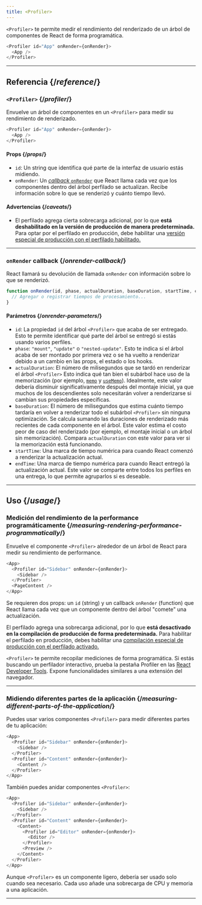 ```yaml
---
title: <Profiler>
---
```


<Intro>

`<Profiler>` te permite medir el rendimiento del renderizado de un árbol de componentes de React de forma programática.

```js
<Profiler id="App" onRender={onRender}>
  <App />
</Profiler>
```

</Intro>

<InlineToc />

---

## Referencia {/*reference*/}

### `<Profiler>` {/*profiler*/}

Envuelve un árbol de componentes en un `<Profiler>` para medir su rendimiento de renderizado.

```js
<Profiler id="App" onRender={onRender}>
  <App />
</Profiler>
```

#### Props {/*props*/}

* `id`: Un string que identifica qué parte de la interfaz de usuario estás midiendo.
* `onRender`: Un [*callback* `onRender`](#onrender-callback) que React llama cada vez que los componentes dentro del árbol perfilado se actualizan. Recibe información sobre lo que se renderizó y cuánto tiempo llevó.

#### Advertencias {/*caveats*/}

* El perfilado agrega cierta sobrecarga adicional, por lo que **está deshabilitado en la versión de producción de manera predeterminada.** Para optar por el perfilado en producción, debe habilitar una [versión especial de producción con el perfilado habilitado.](https://fb.me/react-profiling)

---

### `onRender` callback {/*onrender-callback*/}

React llamará su devolución de llamada `onRender` con información sobre lo que se renderizó.

```js
function onRender(id, phase, actualDuration, baseDuration, startTime, commitTime) {
  // Agregar o registrar tiempos de procesamiento...
}
```

#### Parámetros {/*onrender-parameters*/}

* `id`: La propiedad `id` del árbol `<Profiler>` que acaba de ser entregado.  Esto te permite identificar qué parte del árbol se entregó si estás usando varios perfiles.
* `phase`: `"mount"`, `"update"` o `"nested-update"`. Esto te indica si el árbol acaba de ser montado por primera vez o se ha vuelto a renderizar debido a un cambio en las props, el estado o los hooks.
* `actualDuration`: El número de milisegundos que se tardó en renderizar el árbol `<Profiler>` Esto indica qué tan bien el subárbol hace uso de la memorización (por ejemplo, [`memo`](/reference/react/memo) y [`useMemo`](/reference/react/useMemo)). Idealmente, este valor debería disminuir significativamente después del montaje inicial, ya que muchos de los descendientes solo necesitarán volver a renderizarse si cambian sus propiedades específicas.
* `baseDuration`: El número de milisegundos que estima cuánto tiempo tardaría en volver a renderizar todo el subárbol `<Profiler>` sin ninguna optimización. Se calcula sumando las duraciones de renderizado más recientes de cada componente en el árbol. Este valor estima el costo peor de caso del renderizado (por ejemplo, el montaje inicial o un árbol sin memorización). Compara `actualDuration` con este valor para ver si la memorización está funcionando.
* `startTime`: Una marca de tiempo numérica para cuando React comenzó a renderizar la actualización actual.
* `endTime`: Una marca de tiempo numérica para cuando React entregó la actualización actual. Este valor se comparte entre todos los perfiles en una entrega, lo que permite agruparlos si es deseable.

---

## Uso {/*usage*/}

### Medición del rendimiento de la performance programáticamente {/*measuring-rendering-performance-programmatically*/}

Envuelve el componente `<Profiler>` alrededor de un árbol de React para medir su rendimiento de performance.

```js {2,4}
<App>
  <Profiler id="Sidebar" onRender={onRender}>
    <Sidebar />
  </Profiler>
  <PageContent />
</App>
```

Se requieren dos props: un `id` (string) y un callback `onRender` (function) que React llama cada vez que un componente dentro del árbol "comete" una actualización.

<Pitfall>

El perfilado agrega una sobrecarga adicional, por lo que **está desactivado en la compilación de producción de forma predeterminada.** Para habilitar el perfilado en producción, debes habilitar una [compilación especial de producción con el perfilado activado.](https://fb.me/react-profiling)

</Pitfall>

<Note>

`<Profiler>` te permite recopilar mediciones de forma programática.  Si estás buscando un perfilador interactivo, prueba la pestaña Profiler en las [React Developer Tools](/learn/react-developer-tools). Expone funcionalidades similares a una extensión del navegador.

</Note>

---

### Midiendo diferentes partes de la aplicación {/*measuring-different-parts-of-the-application*/}

Puedes usar varios componentes `<Profiler>` para medir diferentes partes de tu aplicación:

```js {5,7}
<App>
  <Profiler id="Sidebar" onRender={onRender}>
    <Sidebar />
  </Profiler>
  <Profiler id="Content" onRender={onRender}>
    <Content />
  </Profiler>
</App>
```

También puedes anidar componentes `<Profiler>`:

```js {5,7,9,12}
<App>
  <Profiler id="Sidebar" onRender={onRender}>
    <Sidebar />
  </Profiler>
  <Profiler id="Content" onRender={onRender}>
    <Content>
      <Profiler id="Editor" onRender={onRender}>
        <Editor />
      </Profiler>
      <Preview />
    </Content>
  </Profiler>
</App>
```

Aunque `<Profiler>` es un componente ligero, debería ser usado solo cuando sea necesario. Cada uso añade una sobrecarga de CPU y memoria a una aplicación.

---


